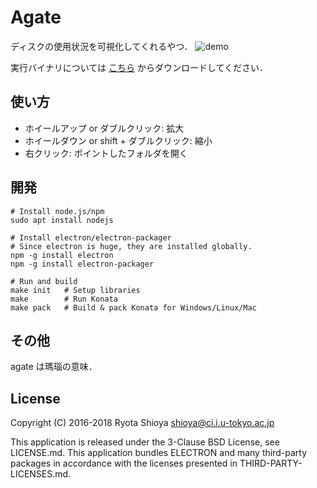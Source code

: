 # Agate

ディスクの使用状況を可視化してくれるやつ．
![demo](https://github.com/shioyadan/Konata/wiki/images/konata.gif)

実行バイナリについては [こちら](https://github.com/shioyadan/agate/releases)
からダウンロードしてください．

## 使い方

* ホイールアップ or ダブルクリック: 拡大
* ホイールダウン or  shift + ダブルクリック: 縮小
* 右クリック: ポイントしたフォルダを開く

## 開発

    # Install node.js/npm
    sudo apt install nodejs

    # Install electron/electron-packager
    # Since electron is huge, they are installed globally.
    npm -g install electron
    npm -g install electron-packager

    # Run and build
    make init   # Setup libraries
    make        # Run Konata
    make pack   # Build & pack Konata for Windows/Linux/Mac

## その他
agate は瑪瑙の意味．

## License

Copyright (C) 2016-2018 Ryota Shioya <shioya@ci.i.u-tokyo.ac.jp>

This application is released under the 3-Clause BSD License, see LICENSE.md.
This application bundles ELECTRON and many third-party packages in accordance with 
the licenses presented in THIRD-PARTY-LICENSES.md.

